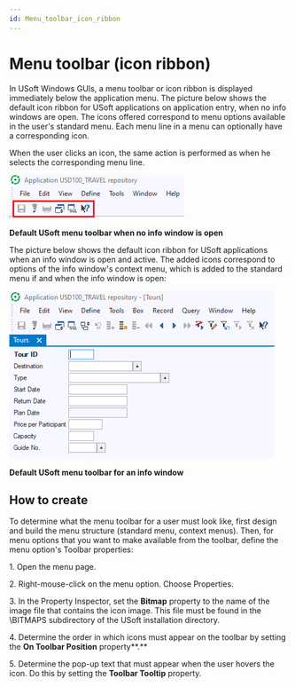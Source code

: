 ```yaml
---
id: Menu_toolbar_icon_ribbon
---
```


# Menu toolbar (icon ribbon)

In USoft Windows GUIs, a menu toolbar or icon ribbon is displayed immediately below the application menu. The picture below shows the default icon ribbon for USoft applications on application entry, when no info windows are open. The icons offered correspond to menu options available in the user's standard menu. Each menu line in a menu can optionally have a corresponding icon.

When the user clicks an icon, the same action is performed as when he selects the corresponding menu line.

![](./assets/430d2c9a-191f-4647-89a2-c8651857bc19.png)

**Default USoft menu toolbar when no info window is open**

The picture below shows the default icon ribbon for USoft applications when an info window is open and active. The added icons correspond to options of the info window's context menu, which is added to the standard menu if and when the info window is open:

![](./assets/c7fa449a-03f5-4185-965b-a52d2d1cdede.png)

**Default USoft menu toolbar for an info window**

## How to create

To determine what the menu toolbar for a user must look like, first design and build the menu structure (standard menu, context menus). Then, for menu options that you want to make available from the toolbar, define the menu option's Toolbar properties:

1. Open the menu page.

2. Right-mouse-click on the menu option. Choose Properties.

3. In the Property Inspector, set the **Bitmap** property to the name of the image file that contains the icon image. This file must be found in the \\BITMAPS subdirectory of the USoft installation directory.

4. Determine the order in which icons must appear on the toolbar by setting the **On Toolbar Position** property**.**

5. Determine the pop-up text that must appear when the user hovers the icon. Do this by setting the **Toolbar Tooltip** property.

 